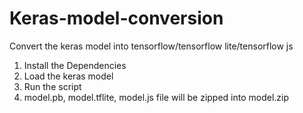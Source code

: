 # Keras-model-conversion
Convert the keras model into tensorflow/tensorflow lite/tensorflow js

  1. Install the Dependencies
  2. Load the keras model
  3. Run the script
  4. model.pb, model.tflite, model.js file will be zipped into model.zip
